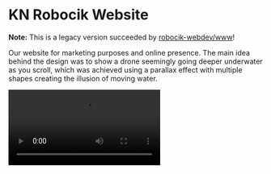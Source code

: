 # KN Robocik Website

**Note:** This is a legacy version succeeded by [robocik-webdev/www](https://github.com/robocik-webdev/www)!

Our website for marketing purposes and online presence.
The main idea behind the design was to show a drone seemingly going deeper underwater as you scroll, which was achieved using a parallax effect with multiple shapes creating the illusion of moving water.

<video src="https://github.com/user-attachments/assets/8babb9e9-4322-4411-8556-fc9e4e773a08"></video>


